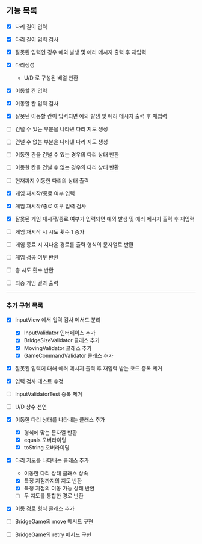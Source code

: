 ## 기능 목록

- [x] 다리 길이 입력
- [x] 다리 길이 입력 검사
- [x] 잘못된 입력인 경우 예외 발생 및 에러 메시지 출력 후 재입력

- [x] 다리생성
  - U/D 로 구성된 배열 반환

- [x] 이동할 칸 입력
- [x] 이동할 칸 입력 검사
- [x] 잘못된 이동할 칸이 입력되면 예외 발생 및 에러 메시지 출력 후 재입력

- [ ] 건널 수 있는 부분을 나타낸 다리 지도 생성
- [ ] 건널 수 없는 부분을 나타낸 다리 지도 생성

- [ ] 이동한 칸을 건널 수 있는 경우의 다리 상태 반환
- [ ] 이동한 칸을 건널 수 없는 경우의 다리 상태 반환

- [ ] 현재까지 이동한 다리의 상태 출력

- [x] 게임 재시작/종료 여부 입력
- [x] 게임 재시작/종료 여부 입력 검사
- [x] 잘못된 게임 재시작/종료 여부가 입력되면 예외 발생 및 에러 메시지 출력 후 재입력

- [ ] 게임 재시작 시 시도 횟수 1 증가

- [ ] 게임 종료 시 지나온 경로를 출력 형식의 문자열로 반환
- [ ] 게임 성공 여부 반환
- [ ] 총 시도 횟수 반환

- [ ] 최종 게임 결과 출력


---
### 추가 구현 목록
- [x] InputView 에서 입력 검사 메서드 분리
  - [x] InputValidator 인터페이스 추가
  - [x] BridgeSizeValidator 클래스 추가
  - [x] MovingValidator 클래스 추가
  - [x] GameCommandValidator 클래스 추가 

- [x] 잘못된 입력에 대해 에러 메시지 출력 후 재입력 받는 코드 중복 제거
- [x] 입력 검사 테스트 수정
- [ ] InputValidatorTest 중복 제거

- [ ] U/D 상수 선언

- [x] 이동한 다리 상태를 나타내는 클래스 추가
  - [x] 형식에 맞는 문자열 반환
  - [x] equals 오버라이딩
  - [x] toString 오버라이딩

- [x] 다리 지도를 나타내는 클래스 추가
  - 이동한 다리 상태 클래스 상속
  - [x] 특정 지점까지의 지도 반환
  - [x] 특정 지점의 이동 가능 상태 반환
  - [ ] 두 지도를 통합한 경로 반환

- [x] 이동 경로 형식 클래스 추가

- [ ] BridgeGame의 move 메서드 구현
- [ ] BridgeGame의 retry 메서드 구현